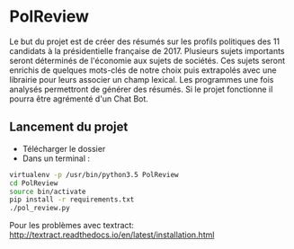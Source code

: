 # PolReview
Le but du projet est de créer des résumés sur les profils politiques des 11 candidats à la présidentielle française de 2017. Plusieurs sujets importants seront déterminés de l'économie aux sujets de sociétés. Ces sujets seront enrichis de quelques mots-clés de notre choix puis extrapolés avec une librairie pour leurs associer un champ lexical. Les programmes une fois analysés permettront de générer des résumés.
Si le projet fonctionne il pourra être agrémenté d'un Chat Bot.

## Lancement du projet
- Télécharger le dossier
- Dans un terminal :
```bash
virtualenv -p /usr/bin/python3.5 PolReview
cd PolReview
source bin/activate
pip install -r requirements.txt
./pol_review.py
```
Pour les problèmes avec textract: http://textract.readthedocs.io/en/latest/installation.html
